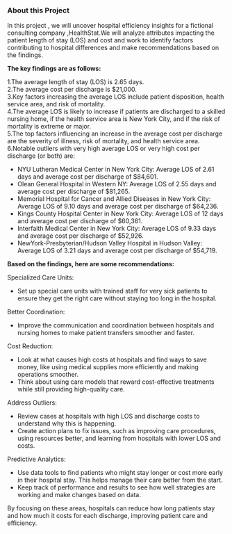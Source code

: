 ### About this Project

In this project , we will uncover hospital efficiency insights for a fictional consulting company ,HealthStat.We will analyze attributes impacting the patient length of stay (LOS) and cost and work to identify factors contributing to hospital differences and make recommendations based on the findings. </br>

**The key findings are as follows:**</br>

1.The average length of stay (LOS) is 2.65 days.</br>
2.The average cost per discharge is $21,000.</br>
3.Key factors increasing the average LOS include patient disposition, health service area, and risk of mortality.</br>
4.The average LOS is likely to increase if patients are discharged to a skilled nursing home, if the health service area is New York City, and if the risk of mortality is extreme or major.</br>
5.The top factors influencing an increase in the average cost per discharge are the severity of illness, risk of mortality, and health service area.</br>
6.Notable outliers with very high average LOS or very high cost per discharge (or both) are:</br>
  - NYU Lutheran Medical Center in New York City: Average LOS of 2.61 days and average cost per discharge of $84,601.</br>
  - Olean General Hospital in Western NY: Average LOS of 2.55 days and average cost per discharge of $81,265.</br>
  - Memorial Hospital for Cancer and Allied Diseases in New York City: Average LOS of 9.10 days and average cost per discharge of $64,236.</br>
  - Kings County Hospital Center in New York City: Average LOS of 12 days and average cost per discharge of $60,361.</br>
  - Interfaith Medical Center in New York City: Average LOS of 9.33 days and average cost per discharge of $52,926.</br>
  - NewYork-Presbyterian/Hudson Valley Hospital in Hudson Valley: Average LOS of 3.21 days and average cost per discharge of $54,719.

**Based on the findings, here are some recommendations:**


Specialized Care Units:

  - Set up special care units with trained staff for very sick patients to ensure they get the right care without staying too long in the hospital.

Better Coordination:

  - Improve the communication and coordination between hospitals and nursing homes to make patient transfers smoother and faster.

Cost Reduction:

  - Look at what causes high costs at hospitals and find ways to save money, like using medical supplies more efficiently and making operations smoother.
  - Think about using care models that reward cost-effective treatments while still providing high-quality care.

Address Outliers:

  - Review cases at hospitals with high LOS and discharge costs to understand why this is happening.
  - Create action plans to fix issues, such as improving care procedures, using resources better, and learning from hospitals with lower LOS and costs.

Predictive Analytics:

  - Use data tools to find patients who might stay longer or cost more early in their hospital stay. This helps manage their care better from the start.
  - Keep track of performance and results to see how well strategies are working and make changes based on data.

By focusing on these areas, hospitals can reduce how long patients stay and how much it costs for each discharge, improving patient care and efficiency.





